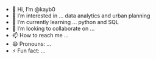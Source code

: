 - 👋 Hi, I’m @kayb0
- 👀 I’m interested in ... data analytics and urban planning
- 🌱 I’m currently learning ... python and SQL
- 💞️ I’m looking to collaborate on ...
- 📫 How to reach me ...
- 😄 Pronouns: ...
- ⚡ Fun fact: ...

<!---
kayb0/kayb0 is a ✨ special ✨ repository because its `README.md` (this file) appears on your GitHub profile.
You can click the Preview link to take a look at your changes.
--->
